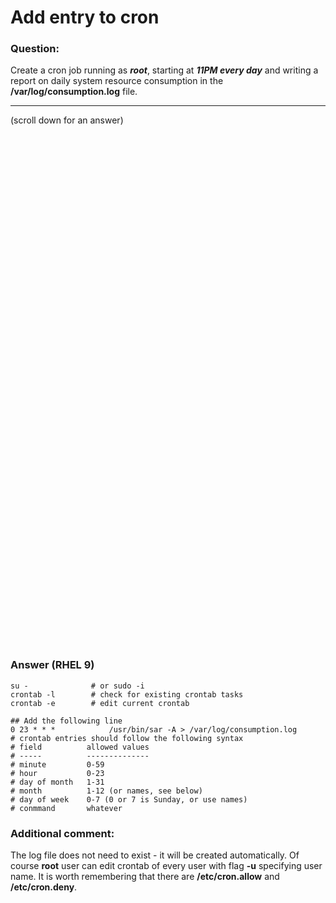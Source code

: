 # Add entry to cron

### Question:
Create a cron job running as ***root***, starting at ***11PM every day*** and writing a report on daily system resource consumption in the **/var/log/consumption.log** file.

***
(scroll down for an answer)

<br/><br/><br/><br/><br/><br/><br/><br/><br/><br/><br/><br/><br/><br/><br/><br/><br/><br/><br/><br/><br/><br/><br/><br/>
<br/><br/><br/><br/><br/><br/><br/><br/><br/><br/><br/><br/><br/><br/><br/><br/><br/><br/><br/><br/><br/><br/><br/><br/>

### Answer (RHEL 9)

```
su -              # or sudo -i
crontab -l        # check for existing crontab tasks 
crontab -e        # edit current crontab

## Add the following line
0 23 * * *            /usr/bin/sar -A > /var/log/consumption.log
# crontab entries should follow the following syntax
# field          allowed values
# -----          --------------
# minute         0-59
# hour           0-23
# day of month   1-31
# month          1-12 (or names, see below)
# day of week    0-7 (0 or 7 is Sunday, or use names)
# conmmand       whatever
```


### Additional comment:

The log file does not need to exist - it will be created automatically.
Of course **root** user can edit crontab of every user with flag **-u** specifying user name.
It is worth remembering that there are **/etc/cron.allow** and **/etc/cron.deny**. 
